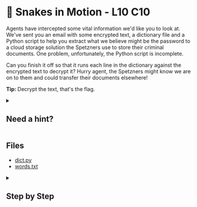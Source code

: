 # 🐍 Snakes in Motion - L10 C10

Agents have intercepted some vital information we'd like you to look at. We've sent you an email with some encrypted text, a dictionary file and a Python script to help you extract what we believe might be the password to a cloud storage solution the Spetzners use to store their criminal documents. One problem, unfortunately, the Python script is incomplete.

Can you finish it off so that it runs each line in the dictionary against the encrypted text to decrypt it? Hurry agent, the Spetzners might know we are on to them and could transfer their documents elsewhere!

**Tip:** Decrypt the text, that's the flag.

<details><summary>

## Need a hint?</summary>

```txt
💡 Hint: You will need to open the dictionary file, loop through each line,
   save the text in the code and run the decryption for each line. We know you can do it Agent 707!
```

</details>

## Files

- [dict.py](/assets/snakesinmotion1.py)
- [words.txt](/assets/snakesinmotion2.txt)

<details><summary>

## Step by Step</summary>

- Download the files
- Modify the code in the python file to match the following

```python
# pip install pycryptodome
from Crypto.Cipher import AES
import base64

BLOCK_SIZE = 32

PADDING = '{'

# Encrypted text to decrypt
encrypted = "uqX82PBZ8pi1fvt4GLHYgLs50ht8OQlrR1KHL2teppQ=" # changed

def decode_aes(c, e):
    return c.decrypt(base64.b64decode(e)).decode('latin-1').rstrip(PADDING)

# removed secret = "password"

with open('words.txt', 'r', encoding='utf-8') as f: # added
    words = f.read().splitlines() # added
    for secret in words: # added
        if secret[-1:] == "\n":
            print("Error, new line character at the end of the string. This will not match!")
        elif len(secret.encode('utf-8')) >= 32:
            print("Error, string too long. Must be less than 32 bytes.")
        else:
            # create a cipher object using the secret
            cipher = AES.new(secret.encode('utf-8') + (BLOCK_SIZE - len(secret.encode('utf-8')) % BLOCK_SIZE) * PADDING.encode(), AES.MODE_ECB) # changed
            # decode the encoded string
            decoded = decode_aes(cipher, encrypted)

            if decoded.startswith('FLAG:'):
                print("\n")
                print("Success: "+secret+"\n")
                print(decoded+"\n")
                break # added
            else:
                print('Wrong password')
```

- Run the script and make sure to change `words.txt` to the actual file name of the word list
- This should find the correct password `Serenity` and spit out the decrypted text which is the flag

`flag: ozZdCrFTsOMoC4m5FMd`

</details>
